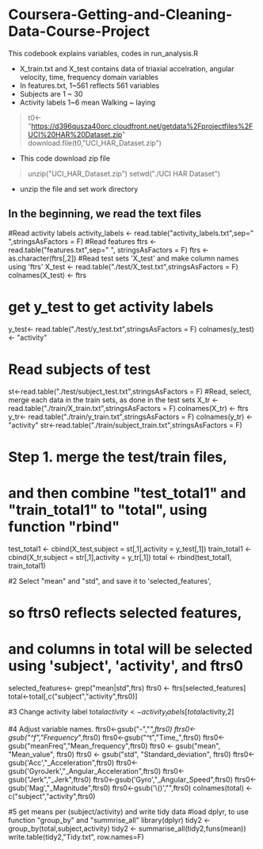# Coursera-Getting-and-Cleaning-Data-Course-Project
This codebook explains variables, codes in run_analysis.R
+ X_train.txt and X_test contains data of triaxial accelration, angular velocity, time, frequency domain variables
+  In features.txt, 1~561 reflects 561 variables
+ Subjects  are 1 ~ 30
+ Activity labels 1~6 mean Walking ~ laying



> t0<-"https://d396qusza40orc.cloudfront.net/getdata%2Fprojectfiles%2FUCI%20HAR%20Dataset.zip"
> download.file(t0,"UCI_HAR_Dataset.zip")
+ This code download zip file

> unzip("UCI_HAR_Dataset.zip")
> setwd("./UCI HAR Dataset")
+ unzip the file  and set work directory

## In the beginning, we read the text files
#Read activity labels
activity_labels <- read.table("activity_labels.txt",sep=" ",stringsAsFactors = F)
#Read features
ftrs <- read.table("features.txt",sep=" ", stringsAsFactors = F)
ftrs <- as.character(ftrs[,2])
#Read test sets 'X_test' and make column names using 'ftrs'
X_test <- read.table("./test/X_test.txt",stringsAsFactors = F)
colnames(X_test) <- ftrs
# get y_test to get activity labels
y_test<- read.table("./test/y_test.txt",stringsAsFactors = F)
colnames(y_test) <- "activity"
# Read subjects of test
st<-read.table("./test/subject_test.txt",stringsAsFactors = F)
#Read, select, merge each data in the train sets, as done in the test sets
X_tr <- read.table("./train/X_train.txt",stringsAsFactors = F)
colnames(X_tr) <- ftrs
y_tr<- read.table("./train/y_train.txt",stringsAsFactors = F)
colnames(y_tr) <- "activity"
str<-read.table("./train/subject_train.txt",stringsAsFactors = F)
# Step 1. merge the test/train files,
#       and then combine "test_total1" and "train_total1" to "total", using function "rbind"
test_total1 <- cbind(X_test,subject = st[,1],activity = y_test[,1])
train_total1 <- cbind(X_tr,subject = str[,1],activity = y_tr[,1])
total <- rbind(test_total1, train_total1)

#2 Select "mean" and "std", and save it to 'selected_features',
  #  so ftrs0 reflects selected features,
  # and columns in total will be selected using 'subject', 'activity', and ftrs0
selected_features<- grep("mean|std",ftrs)
ftrs0 <- ftrs[selected_features]
total<-total[,c("subject","activity",ftrs0)]

#3 Change activity label
total$activity <- activity_labels[total$activity,2]

#4 Adjust variable names.
ftrs0<-gsub("-","_",ftrs0)
ftrs0<-gsub("^f","Frequency_",ftrs0)
ftrs0<-gsub("^t","Time_",ftrs0)
ftrs0<-gsub("meanFreq","Mean_frequency",ftrs0)
ftrs0 <- gsub("mean", "Mean_value", ftrs0)
ftrs0 <- gsub("std", "Standard_deviation", ftrs0)
ftrs0<-gsub('Acc',"_Acceleration",ftrs0)
ftrs0<-gsub('GyroJerk',"_Angular_Acceleration",ftrs0)
ftrs0<-gsub("Jerk","_Jerk",ftrs0)
ftrs0<-gsub('Gyro',"_Angular_Speed",ftrs0)
ftrs0<-gsub('Mag',"_Magnitude",ftrs0)
ftrs0<-gsub('\\()',"",ftrs0)
colnames(total) <- c("subject","activity",ftrs0)

#5 get means per (subject/activity) and write tidy data
 #load dplyr, to use function "group_by" and "summrise_all"
library(dplyr)
tidy2 <- group_by(total,subject,activity)
tidy2 <- summarise_all(tidy2,funs(mean))
write.table(tidy2,"Tidy.txt", row.names=F)
